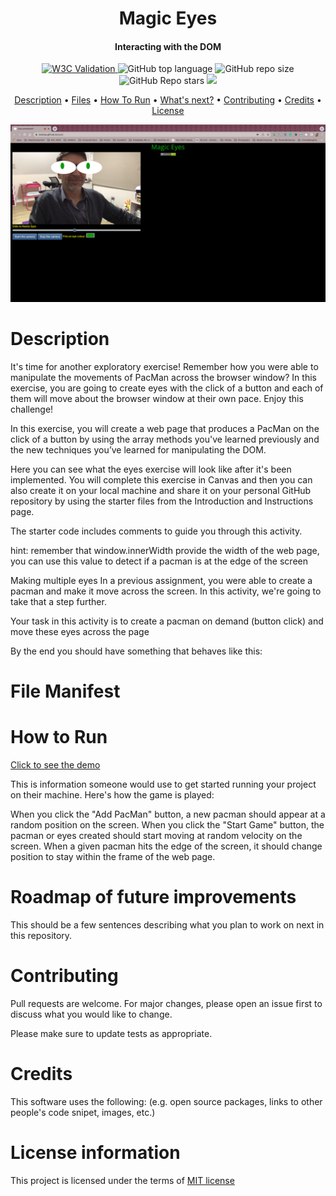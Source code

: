 <h1 align="center">
  Magic Eyes
  <br>
</h1>
<h4 align="center">Interacting with the DOM</h4>

<p align="center">
<a href="https://validator.nu/?doc=https://jlulloaa.github.io/eyes">
<img alt="W3C Validation" src="https://img.shields.io/w3c-validation/html?logo=w3c&style=plastic&targetUrl=https%3A%2F%2Fjlulloaa.github.io%2Feyes">
</a>
  <img alt="GitHub top language" src="https://img.shields.io/github/languages/top/jlulloaa/eyes?style=plastic">
  <img alt="GitHub repo size" src="https://img.shields.io/github/repo-size/jlulloaa/eyes?color=yellow&style=plastic">
  <img alt="GitHub Repo stars" src="https://img.shields.io/github/stars/jlulloaa/eyes?style=plastic">
  <a href="https://github.com/jlulloaa/eyes/blob/main/LICENSE" target="_blank"> <img src="https://img.shields.io/github/license/jlulloaa/eyes?style=plastic"></a>
</p>

<p align="center">
  <a href="#description">Description</a> •
  <a href="#file-manifest">Files</a> •
  <a href="#how-to-run">How To Run</a> •
  <a href="#roadmap-of-future-improvements">What's next?</a> •
  <a href="#contributing">Contributing</a> •
  <a href="#credits">Credits</a> •
  <a href="#license-information">License</a>
</p>

<img alt="Screenshot" src="howto/screenshot.png">

# Description
It's time for another exploratory exercise! Remember how you were able to manipulate the movements of PacMan across the browser window? In this exercise, you are going to create eyes with the click of a button and each of them will move about the browser window at their own pace. Enjoy this challenge!

In this exercise, you will create a web page that produces a PacMan on the click of a button by using the array methods you've learned previously and the new techniques you’ve learned for manipulating the DOM.

Here you can see what the eyes exercise will look like after it's been implemented. You will complete this exercise in Canvas and then you can also create it on your local machine and share it on your personal GitHub repository by using the starter files from the Introduction and Instructions page.

The starter code includes comments to guide you through this activity.

hint: remember that window.innerWidth provide the width of the web page, you can use this value to detect if a pacman is at the edge of the screen

Making multiple eyes
In a previous assignment, you were able to create a pacman and make it move across the screen. In this activity, we're going to take that a step further.

Your task in this activity is to create a pacman on demand (button click) and move these eyes across the page

By the end you should have something that behaves like this:

# File Manifest

# How to Run
<a href="https://jlulloaa.github.io/eyes"> Click to see the demo </a>

This is information someone would use to get started running your project on their machine. 
Here's how the game is played:

When you click the "Add PacMan" button, a new pacman should appear at a random position on the screen.
When you click the "Start Game" button, the pacman or eyes created should start moving at random velocity on the screen.
When a given pacman hits the edge of the screen, it should change position to stay within the frame of the web page.

# Roadmap of future improvements
This should be a few sentences describing what you plan to work on next in this repository. 

# Contributing
Pull requests are welcome. For major changes, please open an issue first to discuss what you would like to change.

Please make sure to update tests as appropriate.

# Credits
This software uses the following:
(e.g. open source packages, links to other people's code snipet, images, etc.)

# License information
This project is licensed under the terms of <a href="https://github.com/jlulloaa/eyes/blob/main/LICENSE" target="_blank"> MIT license </a>

